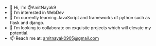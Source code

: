 - 👋 Hi, I’m @AmitNayak9
- 👀 I’m interested in WebDev
- 🌱 I’m currently learning JavaScript and frameworks of python such as flask and django.
- 💞️ I’m looking to collaborate on exquisite projects which will elevate my potential.
- 📫 Reach me at: amitnayak0905@gmail.com

<!---
AmitNayak9/AmitNayak9 is a ✨ special ✨ repository because its `README.md` (this file) appears on your GitHub profile.
You can click the Preview link to take a look at your changes.
--->
